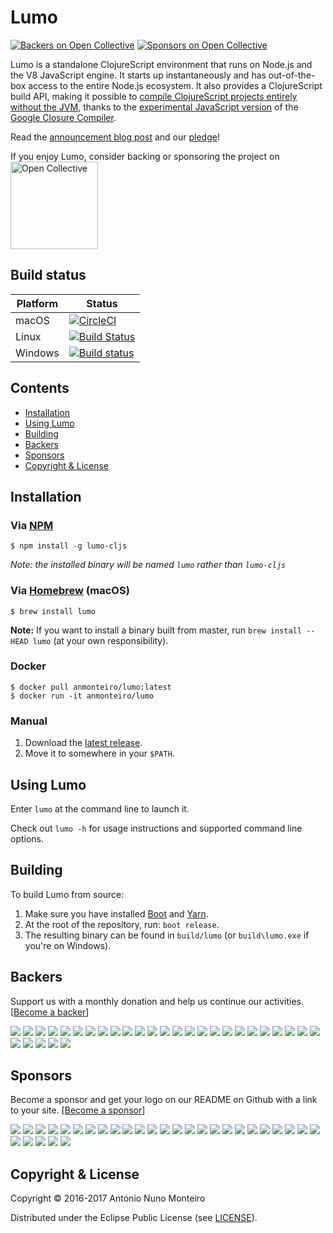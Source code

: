 # Lumo
[![Backers on Open Collective](https://opencollective.com/lumo/backers/badge.svg)](#backers)
[![Sponsors on Open Collective](https://opencollective.com/lumo/sponsors/badge.svg)](#sponsors)

Lumo is a standalone ClojureScript environment that runs on Node.js and the V8
JavaScript engine. It starts up instantaneously and has out-of-the-box access to
the entire Node.js ecosystem. It also provides a ClojureScript build API, making
it possible to
[compile ClojureScript projects entirely without the JVM](https://anmonteiro.com/2017/02/compiling-clojurescript-projects-without-the-jvm/),
thanks to the [experimental JavaScript version](https://github.com/google/closure-compiler-js)
of the [Google Closure Compiler](https://github.com/google/closure-compiler).

Read the [announcement blog post](https://anmonteiro.com/2016/11/the-fastest-clojure-repl-in-the-world/)
and our [pledge](https://anmonteiro.com/2017/05/on-lumos-growth-and-sustainability/)!

If you enjoy Lumo, consider backing or sponsoring the project on
<a href="https://opencollective.com/lumo">
  <img alt="Open Collective" width="140px" src="https://opencollective.com/public/images/opencollectivelogo.svg">
</a>

## Build status

| Platform  | Status   |
| --------- | ---------|
| macOS     | [![CircleCI](https://circleci.com/gh/anmonteiro/lumo.svg?style=svg&circle-token=0fb81464fa32b1f2a08972b90ef33e3151fbe0dc)](https://circleci.com/gh/anmonteiro/lumo) |
| Linux     | [![Build Status](https://travis-ci.org/anmonteiro/lumo.svg?branch=master)](https://travis-ci.org/anmonteiro/lumo) |
| Windows   | [![Build status](https://ci.appveyor.com/api/projects/status/oicv0857k05akins?svg=true)](https://ci.appveyor.com/project/anmonteiro/lumo) |

## Contents

- [Installation](#installation)
- [Using Lumo](#using-lumo)
- [Building](#building)
- [Backers](#backers)
- [Sponsors](#sponsors)
- [Copyright & License](#copyright--license)

## Installation

### Via [NPM](https://www.npmjs.com/package/lumo-cljs)

```shell
$ npm install -g lumo-cljs
```

_Note: the installed binary will be named `lumo` rather than `lumo-cljs`_

### Via [Homebrew](http://brew.sh/) (macOS)

```shell
$ brew install lumo
```

**Note:** If you want to install a binary built from master, run `brew install --HEAD lumo`
(at your own responsibility).

### Docker

``` shell
$ docker pull anmonteiro/lumo:latest
$ docker run -it anmonteiro/lumo
```

### Manual

1. Download the [latest release](https://github.com/anmonteiro/lumo/releases/latest).
2. Move it to somewhere in your `$PATH`.

## Using Lumo

Enter `lumo` at the command line to launch it.

Check out `lumo -h` for usage instructions and supported command line options.

## Building

To build Lumo from source:

1. Make sure you have installed [Boot](http://boot-clj.com/) and [Yarn](https://yarnpkg.com/).
2. At the root of the repository, run: `boot release`.
3. The resulting binary can be found in `build/lumo` (or `build\lumo.exe` if you're
on Windows).

## Backers

Support us with a monthly donation and help us continue our activities. [[Become a backer](https://opencollective.com/lumo#backer)]

<a href="https://opencollective.com/lumo/backer/0/website" target="_blank"><img src="https://opencollective.com/lumo/backer/0/avatar.svg"></a>
<a href="https://opencollective.com/lumo/backer/1/website" target="_blank"><img src="https://opencollective.com/lumo/backer/1/avatar.svg"></a>
<a href="https://opencollective.com/lumo/backer/2/website" target="_blank"><img src="https://opencollective.com/lumo/backer/2/avatar.svg"></a>
<a href="https://opencollective.com/lumo/backer/3/website" target="_blank"><img src="https://opencollective.com/lumo/backer/3/avatar.svg"></a>
<a href="https://opencollective.com/lumo/backer/4/website" target="_blank"><img src="https://opencollective.com/lumo/backer/4/avatar.svg"></a>
<a href="https://opencollective.com/lumo/backer/5/website" target="_blank"><img src="https://opencollective.com/lumo/backer/5/avatar.svg"></a>
<a href="https://opencollective.com/lumo/backer/6/website" target="_blank"><img src="https://opencollective.com/lumo/backer/6/avatar.svg"></a>
<a href="https://opencollective.com/lumo/backer/7/website" target="_blank"><img src="https://opencollective.com/lumo/backer/7/avatar.svg"></a>
<a href="https://opencollective.com/lumo/backer/8/website" target="_blank"><img src="https://opencollective.com/lumo/backer/8/avatar.svg"></a>
<a href="https://opencollective.com/lumo/backer/9/website" target="_blank"><img src="https://opencollective.com/lumo/backer/9/avatar.svg"></a>
<a href="https://opencollective.com/lumo/backer/10/website" target="_blank"><img src="https://opencollective.com/lumo/backer/10/avatar.svg"></a>
<a href="https://opencollective.com/lumo/backer/11/website" target="_blank"><img src="https://opencollective.com/lumo/backer/11/avatar.svg"></a>
<a href="https://opencollective.com/lumo/backer/12/website" target="_blank"><img src="https://opencollective.com/lumo/backer/12/avatar.svg"></a>
<a href="https://opencollective.com/lumo/backer/13/website" target="_blank"><img src="https://opencollective.com/lumo/backer/13/avatar.svg"></a>
<a href="https://opencollective.com/lumo/backer/14/website" target="_blank"><img src="https://opencollective.com/lumo/backer/14/avatar.svg"></a>
<a href="https://opencollective.com/lumo/backer/15/website" target="_blank"><img src="https://opencollective.com/lumo/backer/15/avatar.svg"></a>
<a href="https://opencollective.com/lumo/backer/16/website" target="_blank"><img src="https://opencollective.com/lumo/backer/16/avatar.svg"></a>
<a href="https://opencollective.com/lumo/backer/17/website" target="_blank"><img src="https://opencollective.com/lumo/backer/17/avatar.svg"></a>
<a href="https://opencollective.com/lumo/backer/18/website" target="_blank"><img src="https://opencollective.com/lumo/backer/18/avatar.svg"></a>
<a href="https://opencollective.com/lumo/backer/19/website" target="_blank"><img src="https://opencollective.com/lumo/backer/19/avatar.svg"></a>
<a href="https://opencollective.com/lumo/backer/20/website" target="_blank"><img src="https://opencollective.com/lumo/backer/20/avatar.svg"></a>
<a href="https://opencollective.com/lumo/backer/21/website" target="_blank"><img src="https://opencollective.com/lumo/backer/21/avatar.svg"></a>
<a href="https://opencollective.com/lumo/backer/22/website" target="_blank"><img src="https://opencollective.com/lumo/backer/22/avatar.svg"></a>
<a href="https://opencollective.com/lumo/backer/23/website" target="_blank"><img src="https://opencollective.com/lumo/backer/23/avatar.svg"></a>
<a href="https://opencollective.com/lumo/backer/24/website" target="_blank"><img src="https://opencollective.com/lumo/backer/24/avatar.svg"></a>
<a href="https://opencollective.com/lumo/backer/25/website" target="_blank"><img src="https://opencollective.com/lumo/backer/25/avatar.svg"></a>
<a href="https://opencollective.com/lumo/backer/26/website" target="_blank"><img src="https://opencollective.com/lumo/backer/26/avatar.svg"></a>
<a href="https://opencollective.com/lumo/backer/27/website" target="_blank"><img src="https://opencollective.com/lumo/backer/27/avatar.svg"></a>
<a href="https://opencollective.com/lumo/backer/28/website" target="_blank"><img src="https://opencollective.com/lumo/backer/28/avatar.svg"></a>
<a href="https://opencollective.com/lumo/backer/29/website" target="_blank"><img src="https://opencollective.com/lumo/backer/29/avatar.svg"></a>


## Sponsors

Become a sponsor and get your logo on our README on Github with a link to your site. [[Become a sponsor](https://opencollective.com/lumo#sponsor)]

<a href="https://opencollective.com/lumo/sponsor/0/website" target="_blank"><img src="https://opencollective.com/lumo/sponsor/0/avatar.svg"></a>
<a href="https://opencollective.com/lumo/sponsor/1/website" target="_blank"><img src="https://opencollective.com/lumo/sponsor/1/avatar.svg"></a>
<a href="https://opencollective.com/lumo/sponsor/2/website" target="_blank"><img src="https://opencollective.com/lumo/sponsor/2/avatar.svg"></a>
<a href="https://opencollective.com/lumo/sponsor/3/website" target="_blank"><img src="https://opencollective.com/lumo/sponsor/3/avatar.svg"></a>
<a href="https://opencollective.com/lumo/sponsor/4/website" target="_blank"><img src="https://opencollective.com/lumo/sponsor/4/avatar.svg"></a>
<a href="https://opencollective.com/lumo/sponsor/5/website" target="_blank"><img src="https://opencollective.com/lumo/sponsor/5/avatar.svg"></a>
<a href="https://opencollective.com/lumo/sponsor/6/website" target="_blank"><img src="https://opencollective.com/lumo/sponsor/6/avatar.svg"></a>
<a href="https://opencollective.com/lumo/sponsor/7/website" target="_blank"><img src="https://opencollective.com/lumo/sponsor/7/avatar.svg"></a>
<a href="https://opencollective.com/lumo/sponsor/8/website" target="_blank"><img src="https://opencollective.com/lumo/sponsor/8/avatar.svg"></a>
<a href="https://opencollective.com/lumo/sponsor/9/website" target="_blank"><img src="https://opencollective.com/lumo/sponsor/9/avatar.svg"></a>
<a href="https://opencollective.com/lumo/sponsor/10/website" target="_blank"><img src="https://opencollective.com/lumo/sponsor/10/avatar.svg"></a>
<a href="https://opencollective.com/lumo/sponsor/11/website" target="_blank"><img src="https://opencollective.com/lumo/sponsor/11/avatar.svg"></a>
<a href="https://opencollective.com/lumo/sponsor/12/website" target="_blank"><img src="https://opencollective.com/lumo/sponsor/12/avatar.svg"></a>
<a href="https://opencollective.com/lumo/sponsor/13/website" target="_blank"><img src="https://opencollective.com/lumo/sponsor/13/avatar.svg"></a>
<a href="https://opencollective.com/lumo/sponsor/14/website" target="_blank"><img src="https://opencollective.com/lumo/sponsor/14/avatar.svg"></a>
<a href="https://opencollective.com/lumo/sponsor/15/website" target="_blank"><img src="https://opencollective.com/lumo/sponsor/15/avatar.svg"></a>
<a href="https://opencollective.com/lumo/sponsor/16/website" target="_blank"><img src="https://opencollective.com/lumo/sponsor/16/avatar.svg"></a>
<a href="https://opencollective.com/lumo/sponsor/17/website" target="_blank"><img src="https://opencollective.com/lumo/sponsor/17/avatar.svg"></a>
<a href="https://opencollective.com/lumo/sponsor/18/website" target="_blank"><img src="https://opencollective.com/lumo/sponsor/18/avatar.svg"></a>
<a href="https://opencollective.com/lumo/sponsor/19/website" target="_blank"><img src="https://opencollective.com/lumo/sponsor/19/avatar.svg"></a>
<a href="https://opencollective.com/lumo/sponsor/20/website" target="_blank"><img src="https://opencollective.com/lumo/sponsor/20/avatar.svg"></a>
<a href="https://opencollective.com/lumo/sponsor/21/website" target="_blank"><img src="https://opencollective.com/lumo/sponsor/21/avatar.svg"></a>
<a href="https://opencollective.com/lumo/sponsor/22/website" target="_blank"><img src="https://opencollective.com/lumo/sponsor/22/avatar.svg"></a>
<a href="https://opencollective.com/lumo/sponsor/23/website" target="_blank"><img src="https://opencollective.com/lumo/sponsor/23/avatar.svg"></a>
<a href="https://opencollective.com/lumo/sponsor/24/website" target="_blank"><img src="https://opencollective.com/lumo/sponsor/24/avatar.svg"></a>
<a href="https://opencollective.com/lumo/sponsor/25/website" target="_blank"><img src="https://opencollective.com/lumo/sponsor/25/avatar.svg"></a>
<a href="https://opencollective.com/lumo/sponsor/26/website" target="_blank"><img src="https://opencollective.com/lumo/sponsor/26/avatar.svg"></a>
<a href="https://opencollective.com/lumo/sponsor/27/website" target="_blank"><img src="https://opencollective.com/lumo/sponsor/27/avatar.svg"></a>
<a href="https://opencollective.com/lumo/sponsor/28/website" target="_blank"><img src="https://opencollective.com/lumo/sponsor/28/avatar.svg"></a>
<a href="https://opencollective.com/lumo/sponsor/29/website" target="_blank"><img src="https://opencollective.com/lumo/sponsor/29/avatar.svg"></a>


## Copyright & License

Copyright © 2016-2017 António Nuno Monteiro

Distributed under the Eclipse Public License (see [LICENSE](./LICENSE)).

